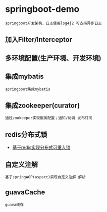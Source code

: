 # springboot-demo
    springboot开发架构、日志使用log4j2 可支持异步日志
## 加入Filter/Interceptor

## 多环境配置(生产环境、开发环境)
    
## 集成mybatis
    springboot集成mybatis
## 集成zookeeper(curator)
    通过zookeeper实现服务配置；通知/协调 发布订阅

## redis分布式锁
-   [基于redis实现分布式可重入锁](https://github.com/werwolfGu/springboot-demo/blob/master/MD/redis-distribute.md)
## 自定义注解
    基于springAOP(aspect)实现自定义注解 解析
    
## guavaCache 
    guava缓存